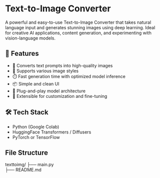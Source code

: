 # Text-to-Image Converter

A powerful and easy-to-use Text-to-Image Converter that takes natural language input and generates stunning images using deep learning. Ideal for creative AI applications, content generation, and experimenting with vision-language models.

## 🚀 Features

- 🧠 Converts text prompts into high-quality images
- 🎨 Supports various image styles
- ⏱️ Fast generation time with optimized model inference
- 📦 Simple and clean UI
- 🧩 Plug-and-play model architecture
- 🔧 Extensible for customization and fine-tuning

## 🛠️ Tech Stack

- Python (Google Colab)
- HuggingFace Transformers / Diffusers
- PyTorch or TensorFlow

## File Structure
texttoimg/
├── main.py                  
├── README.md                

